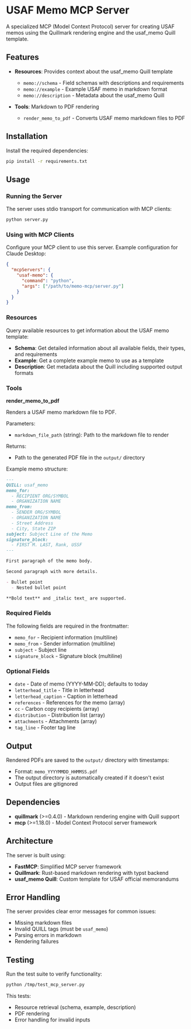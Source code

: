 # USAF Memo MCP Server

A specialized MCP (Model Context Protocol) server for creating USAF memos using the Quillmark rendering engine and the usaf_memo Quill template.

## Features

- **Resources**: Provides context about the usaf_memo Quill template
  - `memo://schema` - Field schemas with descriptions and requirements
  - `memo://example` - Example USAF memo in markdown format
  - `memo://description` - Metadata about the usaf_memo Quill

- **Tools**: Markdown to PDF rendering
  - `render_memo_to_pdf` - Converts USAF memo markdown files to PDF

## Installation

Install the required dependencies:

```bash
pip install -r requirements.txt
```

## Usage

### Running the Server

The server uses stdio transport for communication with MCP clients:

```bash
python server.py
```

### Using with MCP Clients

Configure your MCP client to use this server. Example configuration for Claude Desktop:

```json
{
  "mcpServers": {
    "usaf-memo": {
      "command": "python",
      "args": ["/path/to/memo-mcp/server.py"]
    }
  }
}
```

### Resources

Query available resources to get information about the USAF memo template:

- **Schema**: Get detailed information about all available fields, their types, and requirements
- **Example**: Get a complete example memo to use as a template
- **Description**: Get metadata about the Quill including supported output formats

### Tools

**render_memo_to_pdf**

Renders a USAF memo markdown file to PDF.

Parameters:
- `markdown_file_path` (string): Path to the markdown file to render

Returns:
- Path to the generated PDF file in the `output/` directory

Example memo structure:

```markdown
---
QUILL: usaf_memo
memo_for:
  - RECIPIENT ORG/SYMBOL
  - ORGANIZATION NAME
memo_from:
  - SENDER ORG/SYMBOL
  - ORGANIZATION NAME
  - Street Address
  - City, State ZIP
subject: Subject Line of the Memo
signature_block:
  - FIRST M. LAST, Rank, USSF
---

First paragraph of the memo body.

Second paragraph with more details.

- Bullet point
  - Nested bullet point

**Bold text** and _italic text_ are supported.
```

### Required Fields

The following fields are required in the frontmatter:
- `memo_for` - Recipient information (multiline)
- `memo_from` - Sender information (multiline)
- `subject` - Subject line
- `signature_block` - Signature block (multiline)

### Optional Fields

- `date` - Date of memo (YYYY-MM-DD); defaults to today
- `letterhead_title` - Title in letterhead
- `letterhead_caption` - Caption in letterhead
- `references` - References for the memo (array)
- `cc` - Carbon copy recipients (array)
- `distribution` - Distribution list (array)
- `attachments` - Attachments (array)
- `tag_line` - Footer tag line

## Output

Rendered PDFs are saved to the `output/` directory with timestamps:
- Format: `memo_YYYYMMDD_HHMMSS.pdf`
- The output directory is automatically created if it doesn't exist
- Output files are gitignored

## Dependencies

- **quillmark** (>=0.4.0) - Markdown rendering engine with Quill support
- **mcp** (>=1.18.0) - Model Context Protocol server framework

## Architecture

The server is built using:
- **FastMCP**: Simplified MCP server framework
- **Quillmark**: Rust-based markdown rendering with typst backend
- **usaf_memo Quill**: Custom template for USAF official memorandums

## Error Handling

The server provides clear error messages for common issues:
- Missing markdown files
- Invalid QUILL tags (must be `usaf_memo`)
- Parsing errors in markdown
- Rendering failures

## Testing

Run the test suite to verify functionality:

```bash
python /tmp/test_mcp_server.py
```

This tests:
- Resource retrieval (schema, example, description)
- PDF rendering
- Error handling for invalid inputs
